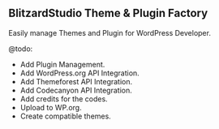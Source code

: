 BlitzardStudio Theme & Plugin Factory
-------------------------------------
Easily manage Themes and Plugin for WordPress Developer.

@todo:
 - Add Plugin Management.
 - Add WordPress.org API Integration.
 - Add Themeforest API Integration.
 - Add Codecanyon API Integration.
 - Add credits for the codes.
 - Upload to WP.org.
 - Create compatible themes.
